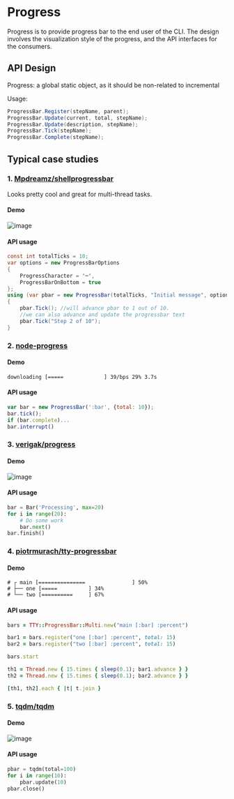 # Progress
Progress is to provide progress bar to the end user of the CLI. The design involves the visualization style of the progress, and the API interfaces for the consumers.

## API Design

Progress: a global static object, as it should be non-related to incremental

Usage:
```cs
ProgressBar.Register(stepName, parent);
ProgressBar.Update(current, total, stepName);
ProgressBar.Update(description, stepName);
ProgressBar.Tick(stepName);
ProgressBar.Complete(stepName);
```

## Typical case studies
### 1. [Mpdreamz/shellprogressbar](https://github.com/Mpdreamz/shellprogressbar)
Looks pretty cool and great for multi-thread tasks.
#### Demo
![image](https://github.com/Mpdreamz/shellprogressbar/raw/master/doc/pbar-windows.gif)

#### API usage
```cs
const int totalTicks = 10;
var options = new ProgressBarOptions
{
    ProgressCharacter = '─',
    ProgressBarOnBottom = true
};
using (var pbar = new ProgressBar(totalTicks, "Initial message", options))
{
    pbar.Tick(); //will advance pbar to 1 out of 10.
    //we can also advance and update the progressbar text
    pbar.Tick("Step 2 of 10"); 
}
```

### 2. [node-progress](https://github.com/visionmedia/node-progress)

#### Demo
```
downloading [=====             ] 39/bps 29% 3.7s
```

#### API usage
```js
var bar = new ProgressBar(':bar', {total: 10});
bar.tick();
if (bar.complete)...
bar.interrupt()
```


### 3. [verigak/progress](https://github.com/verigak/progress)

#### Demo
![image](https://camo.githubusercontent.com/2eac4822edcfe3353ad2e4b56c33b6e4b4f8955f/68747470733a2f2f7261772e6769746875622e636f6d2f7665726967616b2f70726f67726573732f6d61737465722f64656d6f2e676966)

#### API usage
```python
bar = Bar('Processing', max=20)
for i in range(20):
    # Do some work
    bar.next()
bar.finish()
```

### 4. [piotrmurach/tty-progressbar](https://github.com/piotrmurach/tty-progressbar)

#### Demo
```
# ┌ main [===============               ] 50%
# ├── one [=====          ] 34%
# └── two [==========     ] 67%
```

#### API usage
```ruby
bars = TTY::ProgressBar::Multi.new("main [:bar] :percent")

bar1 = bars.register("one [:bar] :percent", total: 15)
bar2 = bars.register("two [:bar] :percent", total: 15)

bars.start

th1 = Thread.new { 15.times { sleep(0.1); bar1.advance } }
th2 = Thread.new { 15.times { sleep(0.1); bar2.advance } }

[th1, th2].each { |t| t.join }
```

### 5. [tqdm/tqdm](https://github.com/tqdm/tqdm)

#### Demo
![image](https://raw.githubusercontent.com/tqdm/tqdm/master/images/tqdm.gif)

#### API usage
```python
pbar = tqdm(total=100)
for i in range(10):
    pbar.update(10)
pbar.close()
```

